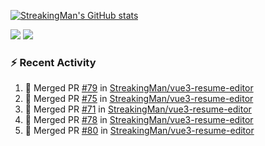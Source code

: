 [![StreakingMan's GitHub stats](https://streakingman-github-readme-stats.vercel.app/api?username=StreakingMan&show_icons=true)](https://github.com/anuraghazra/github-readme-stats)

<p>
  <img src="https://streakingman-github-readme-stats.vercel.app/api/top-langs/?username=StreakingMan&layout=compact&langs_count=8" />
  <img src="https://streakingman-github-readme-stats.vercel.app/api/wakatime?username=StreakingMan&layout=compact&langs_count=8" />
</p>

### :zap: Recent Activity

<!--START_SECTION:activity-->
1. 🎉 Merged PR [#79](https://github.com/StreakingMan/vue3-resume-editor/pull/79) in [StreakingMan/vue3-resume-editor](https://github.com/StreakingMan/vue3-resume-editor)
2. 🎉 Merged PR [#75](https://github.com/StreakingMan/vue3-resume-editor/pull/75) in [StreakingMan/vue3-resume-editor](https://github.com/StreakingMan/vue3-resume-editor)
3. 🎉 Merged PR [#71](https://github.com/StreakingMan/vue3-resume-editor/pull/71) in [StreakingMan/vue3-resume-editor](https://github.com/StreakingMan/vue3-resume-editor)
4. 🎉 Merged PR [#78](https://github.com/StreakingMan/vue3-resume-editor/pull/78) in [StreakingMan/vue3-resume-editor](https://github.com/StreakingMan/vue3-resume-editor)
5. 🎉 Merged PR [#80](https://github.com/StreakingMan/vue3-resume-editor/pull/80) in [StreakingMan/vue3-resume-editor](https://github.com/StreakingMan/vue3-resume-editor)
<!--END_SECTION:activity-->


<!---
StreakingMan/StreakingMan is a ✨ special ✨ repository because its `README.md` (this file) appears on your GitHub profile.
You can click the Preview link to take a look at your changes.
--->


